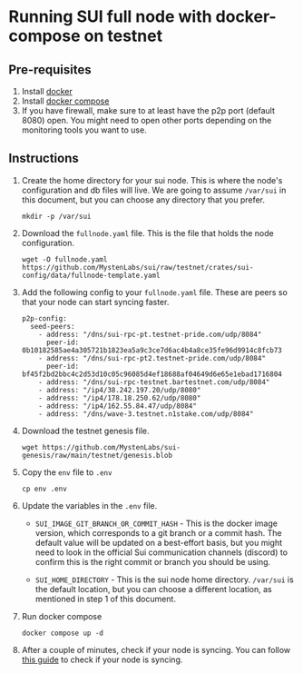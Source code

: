 # Running SUI full node with docker-compose on testnet

## Pre-requisites

1. Install [docker](https://docs.docker.com/get-docker/)
2. Install [docker compose](https://docs.docker.com/compose/install/)
3. If you have firewall, make sure to at least have the p2p port (default 8080) open. You might need to open other ports depending on the monitoring tools you want to use.

## Instructions

1. Create the home directory for your sui node. This is where the node's configuration and db files will live. 
   We are going to assume `/var/sui` in this document, but you can choose any directory that you prefer.
   ```
   mkdir -p /var/sui
   ```
2. Download the `fullnode.yaml` file. This is the file that holds the node configuration.
   ```
   wget -O fullnode.yaml https://github.com/MystenLabs/sui/raw/testnet/crates/sui-config/data/fullnode-template.yaml
   ```
3. Add the following config to your `fullnode.yaml` file. These are peers so that your node can start syncing faster.
   ```
   p2p-config:
     seed-peers:
       - address: "/dns/sui-rpc-pt.testnet-pride.com/udp/8084"
         peer-id: 0b10182585ae4a305721b1823ea5a9c3ce7d6ac4b4a8ce35fe96d9914c8fcb73
       - address: "/dns/sui-rpc-pt2.testnet-pride.com/udp/8084"
         peer-id: bf45f2bd2bbc4c2d53d10c05c96085d4ef18688af04649d6e65e1ebad1716804
       - address: "/dns/sui-rpc-testnet.bartestnet.com/udp/8084"
       - address: "/ip4/38.242.197.20/udp/8080"
       - address: "/ip4/178.18.250.62/udp/8080"
       - address: "/ip4/162.55.84.47/udp/8084"
       - address: "/dns/wave-3.testnet.n1stake.com/udp/8084"
   ```
4. Download the testnet genesis file.
   ```
   wget https://github.com/MystenLabs/sui-genesis/raw/main/testnet/genesis.blob
   ```
5. Copy the `env` file to `.env`
   ```
   cp env .env
   ```
6. Update the variables in the `.env` file.
   * `SUI_IMAGE_GIT_BRANCH_OR_COMMIT_HASH` -  This is the docker image version, which corresponds to a git branch or a commit hash.
     The default value will be updated on a best-effort basis, but you might need to look in the official Sui
     communication channels (discord) to confirm this is the right commit or branch you should be using.

   * `SUI_HOME_DIRECTORY` - This is the sui node home directory. `/var/sui` is the default location, but you can choose
     a different location, as mentioned in step 1 of this document.

7. Run docker compose
   ```
   docker compose up -d
   ```

8. After a couple of minutes, check if your node is syncing. You can follow [this guide](https://github.com/testnet-pride/Node-manuals/blob/main/Testnets/Sui/guidePT.md#monitor-fullnode-performance)
   to check if your node is syncing.
